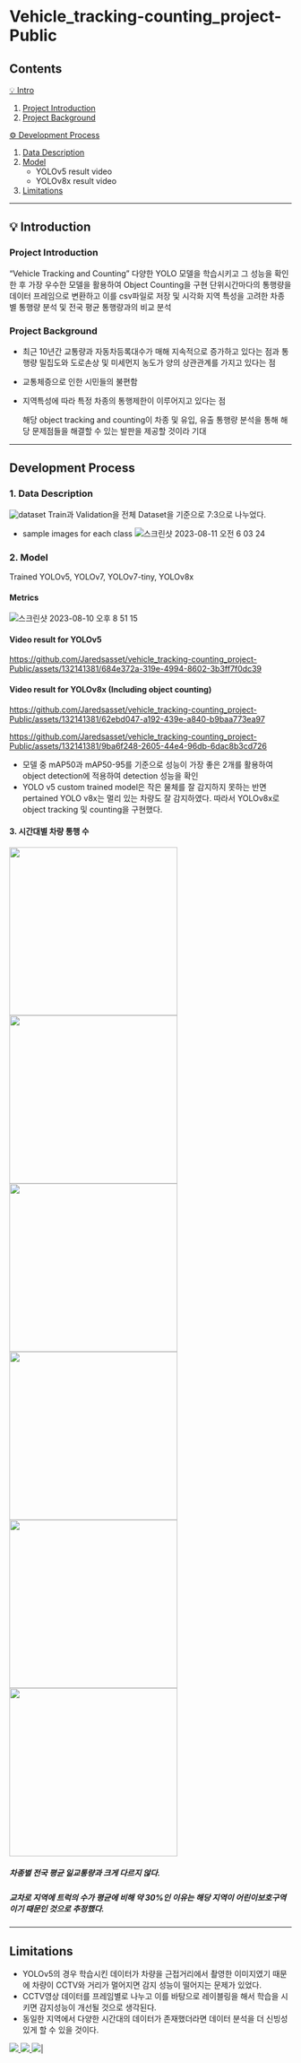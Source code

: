 # Vehicle_tracking-counting_project-Public

## Contents
[💡 Intro](#-introduction)
1. [Project Introduction](#project-introduction)
2. [Project Background](#project-background)

[⚙️ Development Process](#development-process)
1. [Data Description](#1-data-description)
2. [Model](#2-model)
   - YOLOv5 result video
   - YOLOv8x result video
3. [Limitations](#limitations)
--------
## 💡 Introduction

### Project Introduction
“Vehicle Tracking and Counting”
다양한 YOLO 모델을 학습시키고 그 성능을 확인한 후 가장 우수한 모델을 활용하여 Object Counting을 구현 
단위시간마다의 통행량을 데이터 프레임으로 변환하고 이를 csv파일로 저장 및 시각화
지역 특성을 고려한 차종별 통행량 분석 및 전국 평균 통행량과의 비교 분석

### Project Background
- 최근 10년간 교통량과 자동차등록대수가 매해 지속적으로 증가하고 있다는 점과 통행량 밀집도와 도로손상 및 미세먼지 농도가 양의 상관관계를 가지고 있다는 점
- 교통체증으로 인한 시민들의 불편함
- 지역특성에 따라 특정 차종의 통행제한이 이루어지고 있다는 점
  
   해당 object tracking and counting이 차종 및 유입, 유출 통행량 분석을 통해 해당 문제점들을 해결할 수 있는 발판을 제공할 것이라 기대
---------

## Development Process

### 1. Data Description
![dataset](https://github.com/Jaredsasset/vehicle_tracking-counting_project-Public/assets/132141381/44ace999-b42c-411d-9338-1421175aa0a7)
Train과 Validation을 전체 Dataset을 기준으로 7:3으로 나누었다.

- sample images for each class
![스크린샷 2023-08-11 오전 6 03 24](https://github.com/Jaredsasset/vehicle_tracking-counting_project-Public/assets/132141381/59f463cb-8ddf-4588-8cb2-6ce61f65eb88)
### 2. Model
Trained YOLOv5, YOLOv7, YOLOv7-tiny, YOLOv8x

#### Metrics
![스크린샷 2023-08-10 오후 8 51 15](https://github.com/Jaredsasset/vehicle_tracking-counting_project-Public/assets/132141381/a0906d33-602b-4f3a-b0cc-136149c5905e)
#### Video result for YOLOv5

https://github.com/Jaredsasset/vehicle_tracking-counting_project-Public/assets/132141381/684e372a-319e-4994-8602-3b3ff7f0dc39

#### Video result for YOLOv8x (Including object counting)


https://github.com/Jaredsasset/vehicle_tracking-counting_project-Public/assets/132141381/62ebd047-a192-439e-a840-b9baa773ea97



https://github.com/Jaredsasset/vehicle_tracking-counting_project-Public/assets/132141381/9ba6f248-2605-44e4-96db-6dac8b3cd726
- 모델 중 mAP50과 mAP50-95를 기준으로 성능이 가장 좋은 2개를 활용하여 object detection에 적용하여 detection 성능을 확인
- YOLO v5 custom trained model은 작은 물체를 잘 감지하지 못하는 반면 pertained YOLO v8x는 멀리 있는 차량도 잘 감지하였다. 따라서 YOLOv8x로 object tracking 및 counting을 구현했다.
#### 3. 시간대별 차량 통행 수 
<img height = '300' src = 'https://github.com/Jaredsasset/vehicle_tracking-counting_project-Public/assets/132141381/4573de1e-267c-4583-9811-bfbee0580d47'>
<img height = '300' src = 'https://github.com/Jaredsasset/vehicle_tracking-counting_project-Public/assets/132141381/ceac4c29-5ed1-4025-8968-4d2dc4289845'>

<img height = '300' src = 'https://github.com/Jaredsasset/vehicle_tracking-counting_project-Public/assets/132141381/7e44d95d-3f8f-48e3-bc27-25884e94c543'>

<img height = '300' src = 'https://github.com/Jaredsasset/vehicle_tracking-counting_project-Public/assets/132141381/5b4e9580-d2b2-4986-992f-d1f3254c9b0b'>

<img height = '300' src = 'https://github.com/Jaredsasset/vehicle_tracking-counting_project-Public/assets/132141381/c82a33c9-ece1-4932-929f-bbd376d8b150'>

<img height = '300' src = 'https://github.com/Jaredsasset/vehicle_tracking-counting_project-Public/assets/132141381/4885424c-110f-4b3e-b7d8-c7dceb021daf'>

##### 차종별 전국 평균 일교통량과 크게 다르지 않다.
##### 교차로 지역에 트럭의 수가 평균에 비해 약 30%인 이유는 해당 지역이 어린이보호구역이기 때문인 것으로 추정했다.
---------

## Limitations
- YOLOv5의 경우 학습시킨 데이터가 차량을 근접거리에서 촬영한 이미지였기 때문에 차량이 CCTV와 거리가 멀어지면 감지 성능이 떨어지는 문제가 있었다.
- CCTV영상 데이터를 프레임별로 나누고 이를 바탕으로 레이블링을 해서 학습을 시키면 감지성능이 개선될 것으로 생각된다.
- 동일한 지역에서 다양한 시간대의 데이터가 존재했더라면 데이터 분석을 더 신빙성 있게 할 수 있을 것이다.

<a href="https://github.com/Jaredsasset"><img src="https://img.shields.io/badge/GitHub-181717?style=flat-square&logo=GitHub&logoColor=white"/> <a href="https://velog.io/@fnrfn2"><img src="https://img.shields.io/badge/Blog-20C997?style=flat-square&logo=Velog&logoColor=white"/> <a href="mailto:fnffn2354@gmail.com"><img src="https://img.shields.io/badge/Mail-EA4335?style=flat-square&logo=Gmail&logoColor=white"/></a>|

















